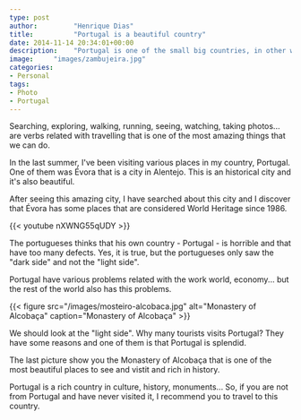 ```yaml
---
type: post
author:         "Henrique Dias"
title:          "Portugal is a beautiful country"
date: 2014-11-14 20:34:01+00:00
description:    "Portugal is one of the small big countries, in other words, Portugal have too many things to offer: history, monuments, culture, beauty!"
image:     "images/zambujeira.jpg"
categories:
- Personal
tags:
- Photo
- Portugal
---
```


Searching, exploring, walking, running, seeing, watching, taking photos... are verbs related with travelling that is one of the most amazing things that we can do.

In the last summer, I've been visiting various places in my country, Portugal. One of them was Évora that is a city in Alentejo. This is an historical city and it's also beautiful.

After seeing this amazing city, I have searched about this city and I discover that Évora has some places that are considered World Heritage since 1986.

{{< youtube nXWNG55qUDY >}}

The portugueses thinks that his own country - Portugal - is horrible and that have too many defects. Yes, it is true, but the portugueses only saw the "dark side" and not the "light side".

Portugal have various problems related with the work world, economy... but the rest of the world also has this problems.

{{< figure src="/images/mosteiro-alcobaca.jpg" alt="Monastery of Alcobaça" caption="Monastery of Alcobaça" >}}

We should look at the "light side". Why many tourists visits Portugal? They have some reasons and one of them is that Portugal is splendid.

The last picture show you the Monastery of Alcobaça that is one of the most beautiful places to see and vistit and rich in history.

Portugal is a rich country in culture, history, monuments... So, if you are not from Portugal and have never visited it, I recommend you to travel to this country.
